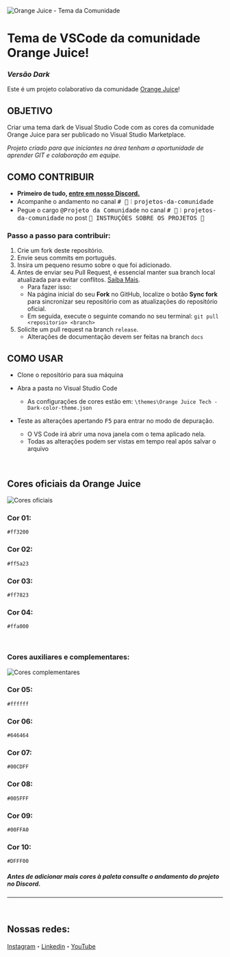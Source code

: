 ![Orange Juice - Tema da Comunidade](https://imgur.com/b7KzwL2.jpg)

# Tema de VSCode da comunidade Orange Juice!

### _Versão Dark_

Este é um projeto colaborativo da comunidade [Orange Juice](https://tech.orangejuice.com.br/orangejuice)!

## OBJETIVO

Criar uma tema dark de Visual Studio Code com as cores da comunidade Orange Juice para ser publicado no Visual Studio Marketplace.

_Projeto criado para que iniciantes na área tenham a oportunidade de aprender GIT e colaboração em equipe._

## COMO CONTRIBUIR

- **Primeiro de tudo, [entre em nosso Discord.](https://discord.gg/orangejuicetech)**
- Acompanhe o andamento no canal <kbd># 🚸︱projetos-da-comunidade</kbd>
- Pegue o cargo <kbd>@Projeto da Comunidade</kbd> no canal <kbd># 🚸︱projetos-da-comunidade</kbd> no post <kbd>🔶 INSTRUÇÕES SOBRE OS PROJETOS 🔶</kbd>

### Passo a passo para contribuir:

1. Crie um fork deste repositório.
2. Envie seus commits em português.
3. Insira um pequeno resumo sobre o que foi adicionado.
4. Antes de enviar seu Pull Request, é essencial manter sua branch local atualizada para evitar conflitos. [Saiba Mais](https://www.freecodecamp.org/portuguese/news/git-pull-explicado/).
   - Para fazer isso:
   - Na página inicial do seu **Fork** no GitHub, localize o botão **Sync fork** para sincronizar seu repositório com as atualizações do repositório oficial.
   - Em seguida, execute o seguinte comando no seu terminal: `git pull <repositorio> <branch>`
5. Solicite um pull request na branch `release`.
   - Alterações de documentação devem ser feitas na branch `docs`

## COMO USAR

- Clone o repositório para sua máquina
- Abra a pasta no Visual Studio Code

  - As configurações de cores estão em: `\themes\Orange Juice Tech - Dark-color-theme.json`

- Teste as alterações apertando <kbd>F5</kbd> para entrar no modo de depuração.
  - O VS Code irá abrir uma nova janela com o tema aplicado nela.
  - Todas as alterações podem ser vistas em tempo real após salvar o arquivo

</br>

## Cores oficiais da Orange Juice

![Cores oficiais](https://imgur.com/0Y3QGyQ.png "Cores Oficiais")

### **Cor 01:** 
```
#ff3200
```
### **Cor 02:** 
```
#ff5a23
```
### **Cor 03:** 
```
#ff7823
```
### **Cor 04:** 
```
#ffa000
```
</br>

### Cores auxiliares e complementares:

![Cores complementares](https://imgur.com/vcQd2Im.png "Cores Complementares")

### **Cor 05:** 
```
#ffffff
```
### **Cor 06:** 
```
#646464
```
### **Cor 07:** 
```
#00CDFF
```
### **Cor 08:** 
```
#005FFF
```
### **Cor 09:** 
```
#00FFA0
```
### **Cor 10:** 
```
#DFFF00
```
##### _Antes de adicionar mais cores à paleta consulte o andamento do projeto no Discord._

---

</br>

## Nossas redes:

<a href="https://www.instagram.com/orangejuicetech/">Instagram</a>・<a href="https://www.linkedin.com/company/orangejuice">Linkedin</a>・<a href="https://www.youtube.com/@orangejuicetech">YouTube</a>
